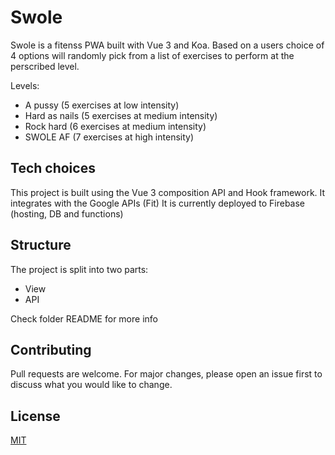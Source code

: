 # Swole

Swole is a fitenss PWA built with Vue 3 and Koa.
Based on a users choice of 4 options will randomly pick from a list of exercises to perform at the perscribed level.

Levels:

- A pussy (5 exercises at low intensity)
- Hard as nails (5 exercises at medium intensity)
- Rock hard (6 exercises at medium intensity)
- SWOLE AF (7 exercises at high intensity)

## Tech choices

This project is built using the Vue 3 composition API and Hook framework.
It integrates with the Google APIs (Fit)
It is currently deployed to Firebase (hosting, DB and functions)

## Structure

The project is split into two parts:

- View
- API

Check folder README for more info

## Contributing

Pull requests are welcome. For major changes, please open an issue first to discuss what you would like to change.

## License

[MIT](https://choosealicense.com/licenses/mit/)
